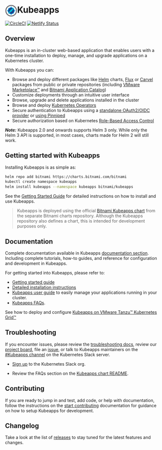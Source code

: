 # <img src="site/content/docs/latest/img/logo.svg" width="40" align="left"/> Kubeapps

[![CircleCI](https://circleci.com/gh/vmware-tanzu/kubeapps/tree/main.svg?style=svg)](https://circleci.com/gh/vmware-tanzu/kubeapps/tree/main)
[![Netlify Status](https://api.netlify.com/api/v1/badges/7e0e2833-1d75-43f6-b006-632d359bb83b/deploy-status)](https://app.netlify.com/sites/kubeapps-dev/deploys)

## Overview

Kubeapps is an in-cluster web-based application that enables users with a one-time installation to deploy, manage, and upgrade applications on a Kubernetes cluster.

With Kubeapps you can:

- Browse and deploy different packages like [Helm](https://github.com/helm/helm) charts, [Flux](https://fluxcd.io/) or [Carvel](https://carvel.dev/) packages from public or private repositories (including [VMware Marketplace™](https://marketplace.cloud.vmware.com) and [Bitnami Application Catalog](https://bitnami.com/application-catalog))
- Customize deployments through an intuitive user interface
- Browse, upgrade and delete applications installed in the cluster
- Browse and deploy [Kubernetes Operators](https://operatorhub.io/)
- Secure authentication to Kubeapps using a [standalone OAuth2/OIDC provider](./site/content/docs/latest/tutorials/using-an-OIDC-provider.md) or [using Pinniped](./site/content/docs/latest/howto/OIDC/using-an-OIDC-provider-with-pinniped.md)
- Secure authorization based on Kubernetes [Role-Based Access Control](./site/content/docs/latest/howto/access-control.md)

**_Note:_** Kubeapps 2.0 and onwards supports Helm 3 only. While only the Helm 3 API is supported, in most cases, charts made for Helm 2 will still work.

## Getting started with Kubeapps

Installing Kubeapps is as simple as:

```bash
helm repo add bitnami https://charts.bitnami.com/bitnami
kubectl create namespace kubeapps
helm install kubeapps --namespace kubeapps bitnami/kubeapps
```

See the [Getting Started Guide](./site/content/docs/latest/tutorials/getting-started.md) for detailed instructions on how to install and use Kubeapps.

> Kubeapps is deployed using the official [Bitnami Kubeapps chart](https://github.com/bitnami/charts/tree/master/bitnami/kubeapps) from the separate Bitnami charts repository. Although the Kubeapps repository also defines a chart, this is intended for development purposes only.

## Documentation

Complete documentation available in Kubeapps [documentation section](./site/content/docs/latest/README.md). Including complete tutorials, how-to guides, and reference for configuration and development in Kubeapps.

For getting started into Kubeapps, please refer to:

- [Getting started guide](./site/content/docs/latest/tutorials/getting-started.md)
- [Detailed installation instructions](./chart/kubeapps/README.md)
- [Kubeapps user guide](./site/content/docs/latest/howto/dashboard.md) to easily manage your applications running in your cluster.
- [Kubeapps FAQs](./chart/kubeapps/README.md#faq).

See how to deploy and configure [Kubeapps on VMware Tanzu™ Kubernetes Grid™](./site/content/docs/latest/tutorials/kubeapps-on-tkg/README.md)

## Troubleshooting

If you encounter issues, please review the [troubleshooting docs](./chart/kubeapps/README.md#troubleshooting), review our [project board](https://github.com/orgs/vmware-tanzu/projects/38/views/2), file an [issue](https://github.com/vmware-tanzu/kubeapps/issues), or talk to Kubeapps maintainers on the [#Kubeapps channel](https://kubernetes.slack.com/messages/kubeapps) on the Kubernetes Slack server.

- [Sign up](https://slack.k8s.io) to the Kubernetes Slack org.

- Review the FAQs section on the [Kubeapps chart README](./chart/kubeapps/README.md#faq).

## Contributing

If you are ready to jump in and test, add code, or help with documentation, follow the instructions on the [start contributing](./CONTRIBUTING.md) documentation for guidance on how to setup Kubeapps for development.

## Changelog

Take a look at the list of [releases](https://github.com/vmware-tanzu/kubeapps/releases) to stay tuned for the latest features and changes.
